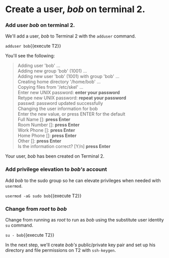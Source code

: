 # Create a user, *bob* on terminal 2.

### Add user *bob* on terminal 2.

We'll add a user, *bob* to Terminal 2 with the `adduser` command.

`adduser bob`{{execute T2}}

You'll see the following:

>Adding user 'bob' ...  
>Adding new group 'bob' (1001) ...  
>Adding new user 'bob' (1001) with group 'bob' ...  
>Creating home directory '/home/bob' ...  
>Copying files from '/etc/skel' ...  
>Enter new UNIX password: **enter your password**  
>Retype new UNIX password: **repeat your password**  
>passwd: password updated successfully  
>Changing the user information for bob  
>Enter the new value, or press ENTER for the default  
>        Full Name []: **press Enter**  
>        Room Number []: **press Enter**  
>        Work Phone []: **press Enter**  
>        Home Phone []: **press Enter**  
>        Other []: **press Enter**  
>Is the information correct? [Y/n] **press Enter**  

Your user, *bob* has been created on Terminal 2.

### Add privilege elevation to _bob's_ account

Add *bob* to the sudo group so he can elevate privileges when needed with `usermod`.

`usermod -aG sudo bob`{{execute T2}}

### Change from *root* to *bob*

Change from running as *root* to run as *bob* using the substitute user identity `su` command.

`su - bob`{{execute T2}}

In the next step, we'll create *bob's* public/private key pair and set up his directory and file permissions on T2 with `ssh-keygen`.
